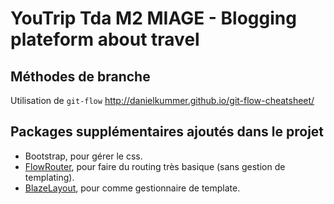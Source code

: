 # YouTrip Tda M2 MIAGE - Blogging plateform about travel

## Méthodes de branche

Utilisation de `git-flow` http://danielkummer.github.io/git-flow-cheatsheet/

## Packages supplémentaires ajoutés dans le projet

- Bootstrap, pour gérer le css.
- [FlowRouter](https://github.com/kadirahq/flow-router), pour faire du routing très basique (sans gestion de templating).
- [BlazeLayout](https://github.com/kadirahq/blaze-layout), pour comme gestionnaire de template.



